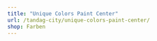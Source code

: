 ```yaml
---
title: "Unique Colors Paint Center"
url: /tandag-city/unique-colors-paint-center/
shop: Farben
---
```

